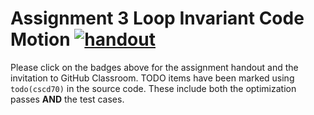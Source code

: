 # Assignment 3 Loop Invariant Code Motion [![handout](https://img.shields.io/badge/-handout-blue)](https://www.overleaf.com/read/xctvxpqvxrvk)

Please click on the badges above for the assignment handout and the invitation
to GitHub Classroom. TODO items have been marked using `todo(cscd70)` in the source code.
These include both the optimization passes **AND** the test cases.
